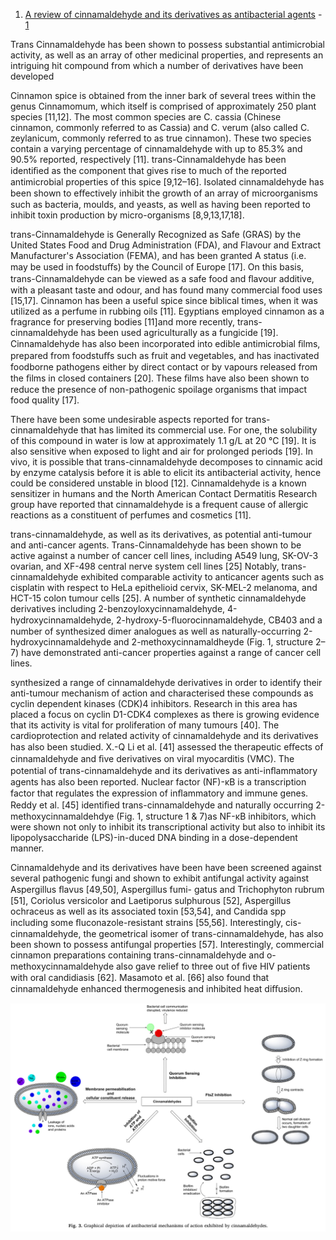 1. [A review of cinnamaldehyde and its derivatives as antibacterial agents](https://www.sciencedirect.com/science/article/pii/S0367326X19317599?casa_token=viO1_kL9558AAAAA:FAZ0MmkWULZgXP_aHn_7QBWOmg0wWl8BChJ79LFIWvp8TArutHKVGxdUV0Go8n0oDm7dky2gyg) - [1](https://github.com/LoqmanSamani/cinnamaldehyde/blob/systembiology/literature/1.pdf)

Trans Cinnamaldehyde has been shown to possess substantial antimicrobial activity, as well as an array of other medicinal properties, and represents an intriguing hit compound from which a number of derivatives have been developed

Cinnamon spice is obtained from the inner bark of several trees within the genus Cinnamomum, which itself is comprised of approximately 250 plant species [11,12]. The most common species are C.
cassia (Chinese cinnamon, commonly referred to as Cassia) and C. verum (also called C. zeylanicum, commonly referred to as true cinnamon). These two species contain a varying percentage of cinnamaldehyde with up to 85.3% and 90.5% reported, respectively [11].
trans-Cinnamaldehyde has been identiﬁed as the component that gives rise to much of the reported antimicrobial properties of this spice [9,12–16]. Isolated cinnamaldehyde has been shown to eﬀectively inhibit the growth of an array of microorganisms such as bacteria,
moulds, and yeasts, as well as having been reported to inhibit toxin production by micro-organisms [8,9,13,17,18].

trans-Cinnamaldehyde is Generally Recognized as Safe (GRAS) by the United States Food and Drug Administration (FDA), and Flavour and Extract Manufacturer's Association (FEMA), and has been granted A status (i.e. may be used in foodstuﬀs) by the Council of Europe [17].
On this basis, trans-Cinnamaldehyde can be viewed as a safe food and ﬂavour additive, with a pleasant taste and odour, and has found many commercial food uses [15,17]. Cinnamon has been a useful spice since biblical times, when it was utilized as a perfume in rubbing oils [11].
Egyptians employed cinnamon as a fragrance for preserving bodies [11]and more recently, trans-cinnamaldehyde has been used agriculturally as a fungicide [19]. Cinnamaldehyde has also been incorporated into edible antimicrobial ﬁlms, prepared from foodstuﬀs such as fruit and
vegetables, and has inactivated foodborne pathogens either by direct contact or by vapours released from the ﬁlms in closed containers [20]. These ﬁlms have also been shown to reduce the presence of non-pathogenic spoilage organisms that impact food quality [17].

There have been some undesirable aspects reported for trans-cinnamaldehyde that has limited its commercial use. For one, the solubility of this compound in water is low at approximately 1.1 g/L at 20 °C
[19]. It is also sensitive when exposed to light and air for prolonged periods [19]. In vivo, it is possible that trans-cinnamaldehyde decomposes to cinnamic acid by enzyme catalysis before it is able to elicit its antibacterial activity, hence could be considered unstable in blood [12].
Cinnamaldehyde is a known sensitizer in humans and the North American Contact Dermatitis Research group have reported that cinnamaldehyde is a frequent cause of allergic reactions as a constituent of perfumes and cosmetics [11].

trans-cinnamaldehyde, as well as its derivatives, as potential anti-tumour and anti-cancer agents. Trans-Cinnamaldehyde has been shown to be active against a number of cancer cell lines, including A549 lung, SK-OV-3 ovarian, and XF-498 central nerve system cell lines [25]
Notably, trans-cinnamaldehyde exhibited comparable activity to anticancer agents such as cisplatin with respect to HeLa epithelioid cervix, SK-MEL-2 melanoma, and HCT-15 colon tumour cells [25].
A number of synthetic cinnamaldehyde derivatives including 2-benzoyloxycinnamaldehyde, 4-hydroxycinnamaldehyde, 2-hydroxy-5-ﬂuorocinnamaldehyde, CB403 and a number of synthesized dimer analogues as well as naturally-occurring 2-hydroxycinnamaldehyde and
2-methoxycinnamaldheyde (Fig. 1, structure 2–7) have demonstrated anti-cancer properties against a range of cancer cell lines.

synthesized a range of cinnamaldehyde derivatives in order to identify their anti-tumour mechanism of action and characterised these compounds as cyclin dependent kinases (CDK)4 inhibitors. Research in this area has placed a focus on cyclin D1-CDK4 complexes as there is
growing evidence that its activity is vital for proliferation of many tumours [40].
The cardioprotection and related activity of cinnamaldehyde and its derivatives has also been studied. X.-Q Li et al. [41] assessed the therapeutic eﬀects of cinnamaldehyde and ﬁve derivatives on viral myocarditis (VMC).
The potential of trans-cinnamaldehyde and its derivatives as anti-inﬂammatory agents has also been reported. Nuclear factor (NF)-κB is a transcription factor that regulates the expression of inﬂammatory and immune genes. Reddy et al. [45] identiﬁed trans-cinnamaldehyde and
naturally occurring 2-methoxycinnamaldehdye (Fig. 1, structure 1 & 7)as NF-κB inhibitors, which were shown not only to inhibit its transcriptional activity but also to inhibit its lipopolysaccharide (LPS)-in-duced DNA binding in a dose-dependent manner.

Cinnamaldehyde and its derivatives have been have been screened against several pathogenic fungi and shown to exhibit antifungal activity against Aspergillus ﬂavus [49,50], Aspergillus fumi-
gatus and Trichophyton rubrum [51], Coriolus versicolor and Laetiporus sulphurous [52], Aspergillus ochraceus as well as its associated toxin [53,54], and Candida spp including some ﬂuconazole-resistant strains
[55,56]. Interestingly, cis-cinnamaldehyde, the geometrical isomer of trans-cinnamaldehyde, has also been shown to possess antifungal properties [57].
Interestingly, commercial cinnamon preparations containing trans-cinnamaldehyde and o-methoxycinnamaldehyde also gave relief to three out of ﬁve HIV patients with oral candidiasis [62].
Masamoto et al. [66] also found that cinnamaldehyde enhanced thermogenesis and inhibited heat diﬀusion.

![2.png](https://github.com/LoqmanSamani/cinnamaldehyde/blob/systembiology/images/2.png)







